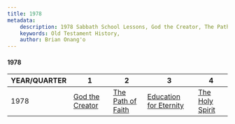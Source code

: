 ```yaml
---
title: 1978
metadata:
    description: 1978 Sabbath School Lessons, God the Creator, The Path of Faith, Education for Eternity, The Holy Spirit
    keywords: Old Testament History,
    author: Brian Onang'o
---
```


#### 1978

YEAR/QUARTER |   1  | 2| 3| 4
-------------|------------|---|--|---
1978   |  [God the Creator](/1971-1980/1978/quarter1) | [The Path of Faith](/1971-1980/1978/quarter2) | [Education for Eternity](/1971-1980/1978/quarter3) | [The Holy Spirit](/1971-1980/1978/quarter4) |
 